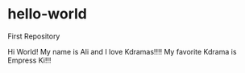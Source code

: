 # hello-world
First Repository

Hi World! My name is Ali and I love Kdramas!!!! 
My favorite Kdrama is Empress Ki!!! 
